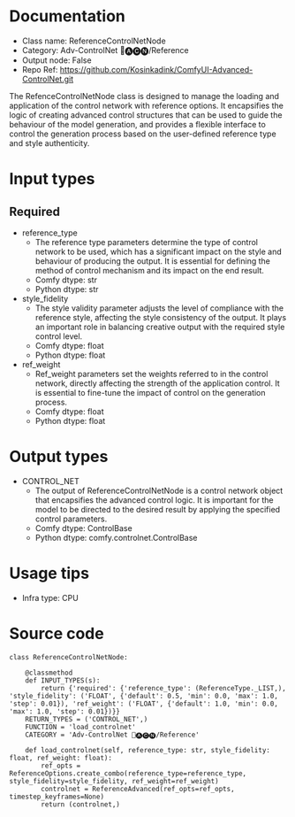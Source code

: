 # Documentation
- Class name: ReferenceControlNetNode
- Category: Adv-ControlNet 🛂🅐🅒🅝/Reference
- Output node: False
- Repo Ref: https://github.com/Kosinkadink/ComfyUI-Advanced-ControlNet.git

The RefenceControlNetNode class is designed to manage the loading and application of the control network with reference options. It encapsifies the logic of creating advanced control structures that can be used to guide the behaviour of the model generation, and provides a flexible interface to control the generation process based on the user-defined reference type and style authenticity.

# Input types
## Required
- reference_type
    - The reference type parameters determine the type of control network to be used, which has a significant impact on the style and behaviour of producing the output. It is essential for defining the method of control mechanism and its impact on the end result.
    - Comfy dtype: str
    - Python dtype: str
- style_fidelity
    - The style validity parameter adjusts the level of compliance with the reference style, affecting the style consistency of the output. It plays an important role in balancing creative output with the required style control level.
    - Comfy dtype: float
    - Python dtype: float
- ref_weight
    - Ref_weight parameters set the weights referred to in the control network, directly affecting the strength of the application control. It is essential to fine-tune the impact of control on the generation process.
    - Comfy dtype: float
    - Python dtype: float

# Output types
- CONTROL_NET
    - The output of ReferenceControlNetNode is a control network object that encapsifies the advanced control logic. It is important for the model to be directed to the desired result by applying the specified control parameters.
    - Comfy dtype: ControlBase
    - Python dtype: comfy.controlnet.ControlBase

# Usage tips
- Infra type: CPU

# Source code
```
class ReferenceControlNetNode:

    @classmethod
    def INPUT_TYPES(s):
        return {'required': {'reference_type': (ReferenceType._LIST,), 'style_fidelity': ('FLOAT', {'default': 0.5, 'min': 0.0, 'max': 1.0, 'step': 0.01}), 'ref_weight': ('FLOAT', {'default': 1.0, 'min': 0.0, 'max': 1.0, 'step': 0.01})}}
    RETURN_TYPES = ('CONTROL_NET',)
    FUNCTION = 'load_controlnet'
    CATEGORY = 'Adv-ControlNet 🛂🅐🅒🅝/Reference'

    def load_controlnet(self, reference_type: str, style_fidelity: float, ref_weight: float):
        ref_opts = ReferenceOptions.create_combo(reference_type=reference_type, style_fidelity=style_fidelity, ref_weight=ref_weight)
        controlnet = ReferenceAdvanced(ref_opts=ref_opts, timestep_keyframes=None)
        return (controlnet,)
```
